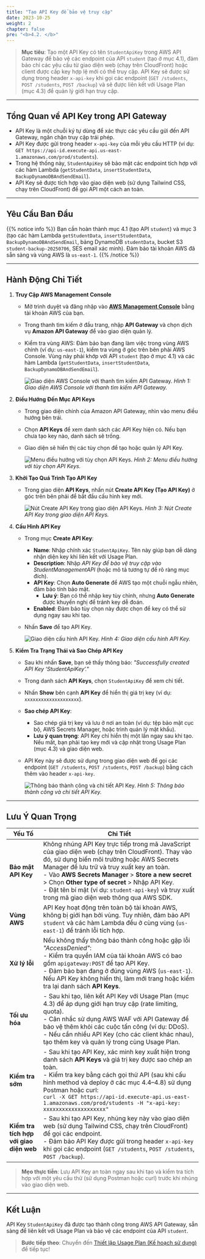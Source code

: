 ```yaml
---
title: "Tạo API Key để bảo vệ truy cập"
date: 2023-10-25
weight: 2
chapter: false
pre: "<b>4.2. </b>"
---
```


> **Mục tiêu**: Tạo một API Key có tên `StudentApiKey` trong AWS API Gateway để bảo vệ các endpoint của API `student` (tạo ở mục 4.1), đảm bảo chỉ các yêu cầu từ giao diện web (chạy trên CloudFront) hoặc client được cấp key hợp lệ mới có thể truy cập. API Key sẽ được sử dụng trong header `x-api-key` khi gọi các endpoint (`GET /students`, `POST /students`, `POST /backup`) và sẽ được liên kết với Usage Plan (mục 4.3) để quản lý giới hạn truy cập.

---

## Tổng Quan về API Key trong API Gateway

- API Key là một chuỗi ký tự dùng để xác thực các yêu cầu gửi đến API Gateway, ngăn chặn truy cập trái phép.  
- API Key được gửi trong header `x-api-key` của mỗi yêu cầu HTTP (ví dụ: `GET https://api-id.execute-api.us-east-1.amazonaws.com/prod/students`).  
- Trong hệ thống này, `StudentApiKey` sẽ bảo mật các endpoint tích hợp với các hàm Lambda (`getStudentData`, `insertStudentData`, `BackupDynamoDBAndSendEmail`).  
- API Key sẽ được tích hợp vào giao diện web (sử dụng Tailwind CSS, chạy trên CloudFront) để gọi API một cách an toàn.

---

## Yêu Cầu Ban Đầu

{{% notice info %}}
Bạn cần hoàn thành mục 4.1 (tạo API `student`) và mục 3 (tạo các hàm Lambda `getStudentData`, `insertStudentData`, `BackupDynamoDBAndSendEmail`, bảng DynamoDB `studentData`, bucket S3 `student-backup-20250706`, SES email xác minh). Đảm bảo tài khoản AWS đã sẵn sàng và vùng AWS là `us-east-1`.
{{% /notice %}}

---

## Hành Động Chi Tiết

1. **Truy Cập AWS Management Console**  
   - Mở trình duyệt và đăng nhập vào **[AWS Management Console](https://console.aws.amazon.com)** bằng tài khoản AWS của bạn.  
   - Trong thanh tìm kiếm ở đầu trang, nhập **API Gateway** và chọn dịch vụ **Amazon API Gateway** để vào giao diện quản lý.  
   - Kiểm tra vùng AWS: Đảm bảo bạn đang làm việc trong vùng AWS chính (ví dụ: `us-east-1`), kiểm tra vùng ở góc trên bên phải AWS Console. Vùng này phải khớp với API `student` (tạo ở mục 4.1) và các hàm Lambda (`getStudentData`, `insertStudentData`, `BackupDynamoDBAndSendEmail`).  

     ![Giao diện AWS Console với thanh tìm kiếm API Gateway.](/images/5-creating-a-restful-api/4.2-creating-an-api-key/creating-an-api-key-01.png)
     *Hình 1: Giao diện AWS Console với thanh tìm kiếm API Gateway.*

2. **Điều Hướng Đến Mục API Keys**  
   - Trong giao diện chính của Amazon API Gateway, nhìn vào menu điều hướng bên trái.  
   - Chọn **API Keys** để xem danh sách các API Key hiện có. Nếu bạn chưa tạo key nào, danh sách sẽ trống.  
   - Giao diện sẽ hiển thị các tùy chọn để tạo hoặc quản lý API Key.  

     ![Menu điều hướng với tùy chọn API Keys.](/images/5-creating-a-restful-api/4.2-creating-an-api-key/creating-an-api-key-02.png)
     *Hình 2: Menu điều hướng với tùy chọn API Keys.*

3. **Khởi Tạo Quá Trình Tạo API Key**  
   - Trong giao diện **API Keys**, nhấn nút **Create API Key (Tạo API Key)** ở góc trên bên phải để bắt đầu cấu hình key mới.  

     ![Nút Create API Key trong giao diện API Keys.](/images/5-creating-a-restful-api/4.2-creating-an-api-key/creating-an-api-key-03.png)
     *Hình 3: Nút Create API Key trong giao diện API Keys.*

4. **Cấu Hình API Key**  
   - Trong mục **Create API Key**:  
     - **Name**: Nhập chính xác `StudentApiKey`. Tên này giúp bạn dễ dàng nhận diện key khi liên kết với Usage Plan.  
     - **Description**: Nhập *API Key để bảo vệ truy cập vào StudentManagementAPI* (hoặc mô tả tương tự để rõ ràng mục đích).  
     - **API Key**: Chọn **Auto Generate** để AWS tạo một chuỗi ngẫu nhiên, đảm bảo tính bảo mật.  
       - **Lưu ý**: Bạn có thể nhập key tùy chỉnh, nhưng **Auto Generate** được khuyến nghị để tránh key dễ đoán.  
     - **Enabled**: Đảm bảo tùy chọn này được chọn để key có thể sử dụng ngay sau khi tạo.  
   - Nhấn **Save** để tạo API Key.  

     ![Giao diện cấu hình API Key.](/images/5-creating-a-restful-api/4.2-creating-an-api-key/creating-an-api-key-04.png)
     *Hình 4: Giao diện cấu hình API Key.*

5. **Kiểm Tra Trạng Thái và Sao Chép API Key**  
   - Sau khi nhấn **Save**, bạn sẽ thấy thông báo: _"Successfully created API Key ‘StudentApiKey’."_  
   - Trong danh sách **API Keys**, chọn `StudentApiKey` để xem chi tiết.  
   - Nhấn **Show** bên cạnh **API Key** để hiển thị giá trị key (ví dụ: `xxxxxxxxxxxxxxxxxxxx`).  
   - **Sao chép API Key**:  
     - Sao chép giá trị key và lưu ở nơi an toàn (ví dụ: tệp bảo mật cục bộ, AWS Secrets Manager, hoặc trình quản lý mật khẩu).  
     - **Lưu ý quan trọng**: API Key chỉ hiển thị một lần ngay sau khi tạo. Nếu mất, bạn phải tạo key mới và cập nhật trong Usage Plan (mục 4.3) và giao diện web.  
   - API Key này sẽ được sử dụng trong giao diện web để gọi các endpoint (`GET /students`, `POST /students`, `POST /backup`) bằng cách thêm vào header `x-api-key`.  

     ![Thông báo thành công và chi tiết API Key.](/images/5-creating-a-restful-api/4.2-creating-an-api-key/creating-an-api-key-05.png)
     *Hình 5: Thông báo thành công và chi tiết API Key.*

---

## Lưu Ý Quan Trọng

| **Yếu Tố** | **Chi Tiết** |
|------------|--------------|
| **Bảo mật API Key** | Không nhúng API Key trực tiếp trong mã JavaScript của giao diện web (chạy trên CloudFront). Thay vào đó, sử dụng biến môi trường hoặc AWS Secrets Manager để lưu trữ và truy xuất key an toàn. <br> - Vào **AWS Secrets Manager** > **Store a new secret** > Chọn **Other type of secret** > Nhập API Key. <br> - Đặt tên bí mật (ví dụ: `student-api-key`) và truy xuất trong mã giao diện web thông qua AWS SDK. |
| **Vùng AWS** | API Key hoạt động trên toàn bộ tài khoản AWS, không bị giới hạn bởi vùng. Tuy nhiên, đảm bảo API `student` và các hàm Lambda đều ở cùng vùng (`us-east-1`) để tránh lỗi tích hợp. |
| **Xử lý lỗi** | Nếu không thấy thông báo thành công hoặc gặp lỗi _"AccessDenied"_: <br> - Kiểm tra quyền IAM của tài khoản AWS có bao gồm `apigateway:POST` để tạo API Key. <br> - Đảm bảo bạn đang ở đúng vùng AWS (`us-east-1`). <br> Nếu API Key không hiển thị, làm mới trang hoặc kiểm tra lại danh sách **API Keys**. |
| **Tối ưu hóa** | - Sau khi tạo, liên kết API Key với Usage Plan (mục 4.3) để áp dụng giới hạn truy cập (rate limiting, quota). <br> - Cân nhắc sử dụng AWS WAF với API Gateway để bảo vệ thêm khỏi các cuộc tấn công (ví dụ: DDoS). <br> - Nếu cần nhiều API Key (cho các client khác nhau), tạo thêm key và quản lý trong cùng Usage Plan. |
| **Kiểm tra sớm** | - Sau khi tạo API Key, xác minh key xuất hiện trong danh sách **API Keys** và giá trị key được sao chép an toàn. <br> - Kiểm tra key bằng cách gọi thử API (sau khi cấu hình method và deploy ở các mục 4.4–4.8) sử dụng Postman hoặc curl: <br> `curl -X GET https://api-id.execute-api.us-east-1.amazonaws.com/prod/students -H "x-api-key: xxxxxxxxxxxxxxxxxxxx"` |
| **Kiểm tra tích hợp với giao diện web** | - Sau khi tạo API Key, nhúng key này vào giao diện web (sử dụng Tailwind CSS, chạy trên CloudFront) để gọi các endpoint. <br> - Đảm bảo API Key được gửi trong header `x-api-key` khi gọi các endpoint (`GET /students`, `POST /students`, `POST /backup`). |

> **Mẹo thực tiễn**: Lưu API Key an toàn ngay sau khi tạo và kiểm tra tích hợp với một yêu cầu thử (sử dụng Postman hoặc curl) trước khi nhúng vào giao diện web.

---

## Kết Luận

API Key `StudentApiKey` đã được tạo thành công trong AWS API Gateway, sẵn sàng để liên kết với Usage Plan và bảo vệ các endpoint của API `student`.

> **Bước tiếp theo**: Chuyển đến [Thiết lập Usage Plan (Kế hoạch sử dụng)](/4-creating-a-restful-api/4.3-creating-a-usage-plan/) để tiếp tục!
